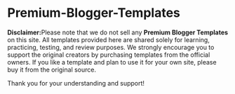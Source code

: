 # Premium-Blogger-Templates
<p><b>Disclaimer:</b>Please note that we do not sell any <strong>Premium Blogger Templates</strong> on this site. All templates provided here are shared solely for learning, practicing, testing, and review purposes. We strongly encourage you to support the original creators by purchasing templates from the official owners. If you like a template and plan to use it for your own site, please buy it from the original source.

Thank you for your understanding and support!</p>
